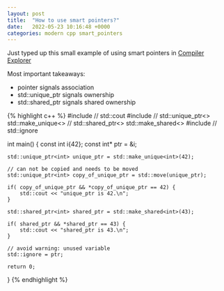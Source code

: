 ```yaml
---
layout: post
title:  "How to use smart pointers?"
date:   2022-05-23 10:16:48 +0000
categories: modern cpp smart_pointers
---
```

Just typed up this small example of using smart pointers in [Compiler Explorer](https://godbolt.org/z/MT937PdWc)

Most important takeaways:
* pointer signals association
* std::unique_ptr signals ownership
* std::shared_ptr signals shared ownership

{% highlight c++ %}
#include <iostream> // std::cout
#include <memory> // std::unique_ptr<> std::make_unique<> 
                  // std::shared_ptr<> std::make_shared<>
#include <tuple> // std::ignore

int main() {
    const int i{42};
    const int* ptr = &i; 
    
    std::unique_ptr<int> unique_ptr = std::make_unique<int>(42);

    // can not be copied and needs to be moved
    std::unique_ptr<int> copy_of_unique_ptr = std::move(unique_ptr);

    if( copy_of_unique_ptr && *copy_of_unique_ptr == 42) {
        std::cout << "unique_ptr is 42.\n";
    }

    std::shared_ptr<int> shared_ptr = std::make_shared<int>(43);

    if( shared_ptr && *shared_ptr == 43) {
        std::cout << "shared_ptr is 43.\n";
    }

    // avoid warning: unused variable
    std::ignore = ptr;
    
    return 0;
}
{% endhighlight %}
